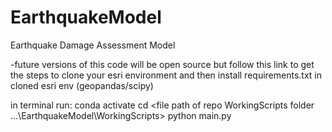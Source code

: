 # EarthquakeModel
Earthquake Damage Assessment Model


-future versions of this code will be open source but follow this link to get the steps to clone your esri environment and then install requirements.txt in cloned esri env
(geopandas/scipy)

in terminal run:
conda activate <file path of cloned arcpro env with geopandas installed>
  cd <file path of repo WorkingScripts folder ...\EarthquakeModel\WorkingScripts>
  python main.py

